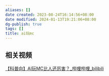 ```yaml
---
aliases: []
date created: 2023-08-24T16:14:56+08:00
date modified: 2024-01-13T19:21:06+08:00
dg-publish: true
tags: []
title: ai玩mc
---
```


## 相关视频
[【科普向】AI玩MC比人还厉害？\_哔哩哔哩\_bilibili](https://www.bilibili.com/video/BV12h4y1k78B/?spm_id_from=333.1007.tianma.22-4-86.click&vd_source=20cb3e7c6ad3d64f0eb2d763ff005080)